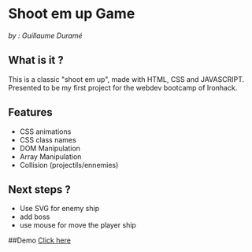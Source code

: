 # Shoot em up Game
_by : Guillaume Duramé_

## What is it ?
This is a classic "shoot em up", made with HTML, CSS and JAVASCRIPT. Presented to be my first project for the webdev bootcamp of Ironhack.

## Features
- CSS animations
- CSS class names
- DOM Manipulation
- Array Manipulation
- Collision (projectils/ennemies)

## Next steps ? 
- Use SVG for enemy ship
- add boss
- use mouse for move the player ship

##Demo 
[Click here](https://guillaumedurame.github.io/shoot-em-up-ironhach/)
